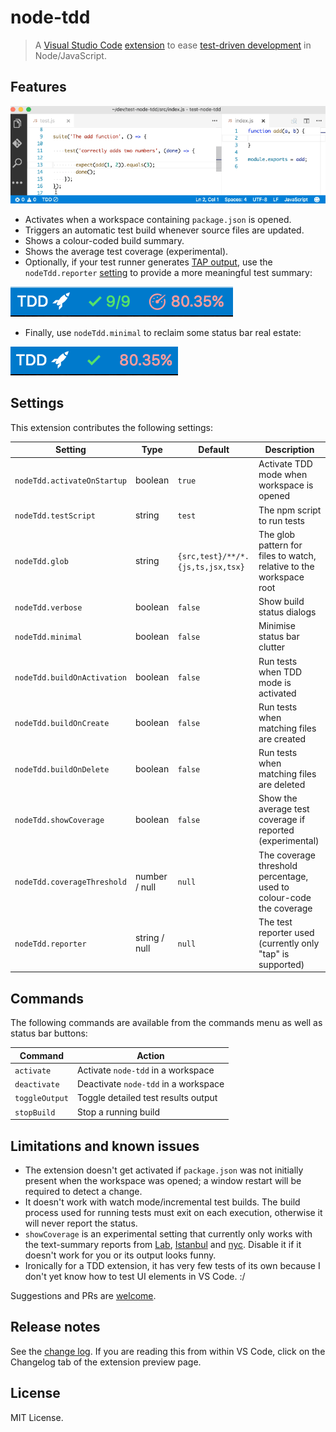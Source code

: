 # node-tdd

> A [Visual Studio Code](http://code.visualstudio.com/) [extension](https://marketplace.visualstudio.com/items?itemName=prashaantt.node-tdd) to ease [test-driven development](https://en.wikipedia.org/wiki/Test-driven_development) in Node/JavaScript.

## Features

![node-tdd demo](images/node-tdd.gif)

- Activates when a workspace containing `package.json` is opened.
- Triggers an automatic test build whenever source files are updated.
- Shows a colour-coded build summary.
- Shows the average test coverage (experimental).
- Optionally, if your test runner generates [TAP output](https://testanything.org/producers.html#javascript), use the `nodeTdd.reporter` [setting](#settings) to provide a more meaningful test summary:

![tap](images/tap.png)

- Finally, use `nodeTdd.minimal` to reclaim some status bar real estate:

![minimal mode](images/minimal.png)

## Settings

This extension contributes the following settings:

| Setting                     | Type           | Default                           | Description                                                         |
| --------------------------- | -------------- | --------------------------------- | ------------------------------------------------------------------- |
| `nodeTdd.activateOnStartup` | boolean        | `true`                            | Activate TDD mode when workspace is opened                          |
| `nodeTdd.testScript`        | string         | `test`                            | The npm script to run tests                                         |
| `nodeTdd.glob`              | string         | `{src,test}/**/*.{js,ts,jsx,tsx}` | The glob pattern for files to watch, relative to the workspace root |
| `nodeTdd.verbose`           | boolean        | `false`                           | Show build status dialogs                                           |
| `nodeTdd.minimal`           | boolean        | `false`                           | Minimise status bar clutter                                         |
| `nodeTdd.buildOnActivation` | boolean        | `false`                           | Run tests when TDD mode is activated                                |
| `nodeTdd.buildOnCreate`     | boolean        | `false`                           | Run tests when matching files are created                           |
| `nodeTdd.buildOnDelete`     | boolean        | `false`                           | Run tests when matching files are deleted                           |
| `nodeTdd.showCoverage`      | boolean        | `false`                           | Show the average test coverage if reported (experimental)           |
| `nodeTdd.coverageThreshold` | number / null  | `null`                            | The coverage threshold percentage, used to colour-code the coverage |
| `nodeTdd.reporter`          | string / null  | `null`                            | The test reporter used (currently only "tap" is supported)          |

## Commands

The following commands are available from the commands menu as well as status bar buttons:

| Command        | Action                                |
| -------------- | ------------------------------------- |
| `activate`     | Activate `node-tdd` in a workspace    |
| `deactivate`   | Deactivate `node-tdd` in a workspace |
| `toggleOutput` | Toggle detailed test results output   |
| `stopBuild`    | Stop a running build                  |

## Limitations and known issues

- The extension doesn't get activated if `package.json` was not initially present when the workspace was opened; a window restart will be required to detect a change.
- It doesn't work with watch mode/incremental test builds. The build process used for running tests must exit on each execution, otherwise it will never report the status.
- `showCoverage` is an experimental setting that currently only works with the text-summary reports from [Lab](https://github.com/hapijs/lab), [Istanbul](https://github.com/gotwarlost/istanbul) and [nyc](https://github.com/istanbuljs/nyc). Disable it if it doesn't work for you or its output looks funny.
- Ironically for a TDD extension, it has very few tests of its own because I don't yet know how to test UI elements in VS Code. :/

Suggestions and PRs are [welcome](https://github.com/prashaantt/node-tdd/issues).

## Release notes

See the [change log](CHANGELOG.md). If you are reading this from within VS Code, click on the Changelog tab of the extension preview page.

## License

MIT License.
